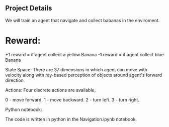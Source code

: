 ## Project Details


We will train an agent that navigate and collect babanas in the enviroment.

# Reward:
+1 reward = if agent collect a yellow Banana 
-1 reward = if agent collect blue Banana


State Space:
There are 37 dimensions in which agent can move with velocity along with ray-based perception of objects around agent's forward direction.

Actions:
Four discrete actions are available,

0 - move forward.
1 - move backward.
2 - turn left.
3 - turn right.

Python notebook:

The code is written in python in the Navigation.ipynb notebook. 



